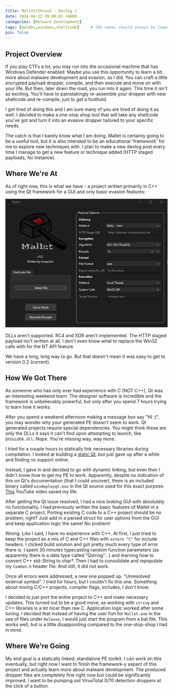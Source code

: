 ```yaml
---
title: Mallet/Shroud - Devlog 1
date: 2024-04-22 09:08:01 +0800
categories: [Malware Development]
tags: [maldev,windows,shellcode]     # TAG names should always be lowercase
pin: false
---
```

## Project Overview

If you play CTFs a lot, you may run into the occasional machine that has Windows Defender enabled. Maybe you use this opportunity to learn a bit more about malware development and evasion, as I did. You can craft a little encrypted payload dropper, compile, and then execute and move on with your life.
But then, later down the road, you run into it again. This time it isn't as exciting. You'll have to painstakingly re-assemble your dropper with new shellcode and re-compile, just to get a foothold. 

I got tired of doing this and I am sure many of you are tired of doing it as well. I decided to make a one-stop shop tool that will take any shellcode you've got and turn it into an evasive dropper tailored to your specific needs.

The catch is that I barely know what I am doing. Mallet is certainly going to be a useful tool, but it is also intended to be an educational 'framework' for me to explore new techniques with. I plan to make a new devlog post every time I manage to get a new feature or technique added (HTTP staged payloads, for instance).

## Where We're At

As of right now, this is what we have - a project written primarily in C++ using the Qt framework for a GUI and only basic evasion features:

![Main menu](/assets/img/mainmenu.png)

DLLs aren't supported. RC4 and XOR aren't implemented. The HTTP staged payload isn't written at all. I don't even know what to replace the Win32 calls with for the NT API feature.

We have a long, long way to go. But that doesn't mean it was easy to get to version 0.2 (current). 

## How We Got There
As someone who has only ever had experience with C (NOT C++), Qt was an interesting weekend learn. The designer software is incredible and the framework is unbelievably powerful, but only after you spend 7 hours trying to learn how it works.

After you spend a weekend afternoon making a message box say "HI :)", you may wonder why your generated PE doesn't seem to work. Qt generated projects require special dependencies. You might think these are only the DLLs it says it can't find upon attempting to launch, like `QtGuidh6.dll`. Nope. You're missing way, way more.

I tried for a couple hours to statically link necessary libraries during compilation. I looked at building a [static Qt](https://wiki.qt.io/Building_a_static_Qt_for_Windows_using_MinGW), but just gave up after a while and finding no support online.

Instead, I gave in and decided to go with dynamic linking, but even then I didn't know how to get my PE to work. Apparently, despite no indication of this on Qt's documentation (that I could uncover), there is an included binary called `windeployqt.exe` in the Qt source used for this exact purpose. [This](https://www.youtube.com/watch?v=rFHPOZoqzcg&pp=ygUMUXQgd2luZGVwbG95) YouTube video saved my life.

After getting the Qt issue resolved, I had a nice looking GUI with absolutely no functionality. I had previously written the basic features of Mallet in a separate C project. Porting existing C code to a C++ project should be no problem, right? Just add in a parsed struct for user options from the GUI and keep application logic the same! No problem!

Wrong. Like I said, I have no experience with C++. At first, I just tried to keep the project as a mix of C and C++ files with `extern "C"` for include headers. I clicked build solution and got pretty much every type of error there is. I spent 30 minutes typecasting random function parameters (as apparently there is a data type called "Qstring"...) and learning how to convert C++ std::String to char*. Then I had to consolidate and repopulate my `Common.h` header file. And still, it did not work.

Once all errors were addressed, a new one popped up. "Unresolved external symbol". I tried for hours, but I couldn't fix this one. Something about mixing C/C++ projects, compiler flags, includes, I don't know. 

I decided to just port the entire project to C++ and make necessary updates. This turned out to be a good move, as working with `string` and C++ libraries is a lot nicer than raw C. Application logic worked after some tuning. I decided that instead of having the user fish for `Mallet.exe` in the sea of files under `Release`, I would just start the program from a bat file. This works well, but is a little disappointing compared to the one-stop-shop I had in mind.

## Where We're Going

My end goal is a statically linked, standalone PE toolkit. I can work on this eventually, but right now I want to finish the framework-y aspect of this project and actually learn more about malware development. The produced dropper files are completely fine right now but could be significantly improved. I want to be pumping out VirusTotal 0/70 detection droppers at the click of a button.
